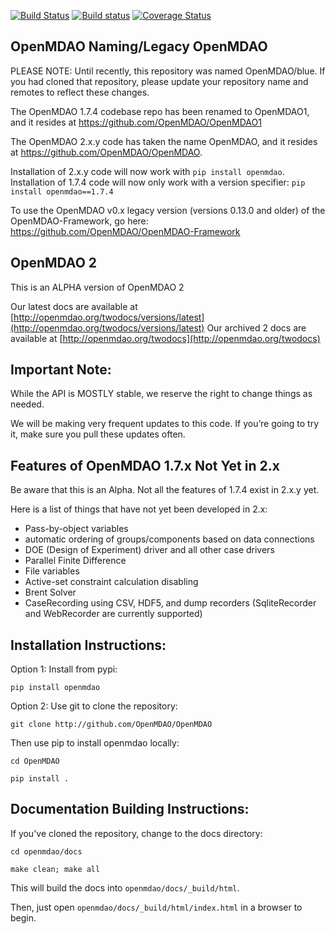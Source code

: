 
[![Build Status](https://travis-ci.org/OpenMDAO/OpenMDAO.svg?branch=master)](https://travis-ci.org/OpenMDAO/OpenMDAO)   [![Build status](https://ci.appveyor.com/api/projects/status/33kct0irhbgcg8m1?svg=true
)](https://ci.appveyor.com/project/OpenMDAO/blue/branch/master)  [![Coverage Status](https://coveralls.io/repos/github/OpenMDAO/OpenMDAO/badge.svg?branch=master)](https://coveralls.io/github/OpenMDAO/OpenMDAO?branch=master)




OpenMDAO Naming/Legacy OpenMDAO
-------------------------------

PLEASE NOTE: Until recently, this repository was named OpenMDAO/blue. If you had cloned that repository, please update
your repository name and remotes to reflect these changes.

The OpenMDAO 1.7.4 codebase repo has been renamed to OpenMDAO1, and it resides
at https://github.com/OpenMDAO/OpenMDAO1

The OpenMDAO 2.x.y code has taken the name OpenMDAO,
and it resides at https://github.com/OpenMDAO/OpenMDAO.

Installation of 2.x.y code will now work with `pip install openmdao`.
Installation of 1.7.4 code will now only work with a version specifier: `pip install openmdao==1.7.4`

To use the OpenMDAO v0.x legacy version
 (versions 0.13.0 and older) of the OpenMDAO-Framework, go here:
https://github.com/OpenMDAO/OpenMDAO-Framework


OpenMDAO 2
--------------

This is an ALPHA version of OpenMDAO 2

Our latest docs are available at [http://openmdao.org/twodocs/versions/latest](http://openmdao.org/twodocs/versions/latest)
Our archived 2 docs are available at [http://openmdao.org/twodocs](http://openmdao.org/twodocs)



Important Note:
---------------

While the API is MOSTLY stable, we reserve the right to change things as needed.

We will be making very frequent updates to this code. If you’re going to try it,
make sure you pull these updates often.


Features of OpenMDAO 1.7.x Not Yet in 2.x
-----------------------------------------

Be aware that this is an Alpha.
Not all the features of 1.7.4 exist in 2.x.y yet.

Here is a list of things that have not yet been developed in 2.x:

* Pass-by-object variables
* automatic ordering of groups/components based on data connections
* DOE (Design of Experiment) driver and all other case drivers
* Parallel Finite Difference
* File variables
* Active-set constraint calculation disabling
* Brent Solver
* CaseRecording using CSV, HDF5, and dump recorders (SqliteRecorder and WebRecorder are currently supported)

Installation Instructions:
--------------------------
Option 1: Install from pypi:

`pip install openmdao`


Option 2: Use git to clone the repository:

`git clone http://github.com/OpenMDAO/OpenMDAO`

 Then use pip to install openmdao locally:

`cd OpenMDAO`

`pip install .`


Documentation Building Instructions:
------------------------------------

If you've cloned the repository, change to the docs directory:

`cd openmdao/docs`

`make clean; make all`

This will build the docs into `openmdao/docs/_build/html`.

Then, just open  `openmdao/docs/_build/html/index.html` in a browser to begin.
